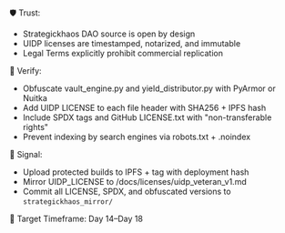 🛡️ Trust:
- Strategickhaos DAO source is open by design
- UIDP licenses are timestamped, notarized, and immutable
- Legal Terms explicitly prohibit commercial replication

🔎 Verify:
- Obfuscate vault_engine.py and yield_distributor.py with PyArmor or Nuitka
- Add UIDP LICENSE to each file header with SHA256 + IPFS hash
- Include SPDX tags and GitHub LICENSE.txt with "non-transferable rights"
- Prevent indexing by search engines via robots.txt + .noindex

🧠 Signal:
- Upload protected builds to IPFS + tag with deployment hash
- Mirror UIDP_LICENSE to /docs/licenses/uidp_veteran_v1.md
- Commit all LICENSE, SPDX, and obfuscated versions to `strategickhaos_mirror/`

🎯 Target Timeframe: Day 14–Day 18

